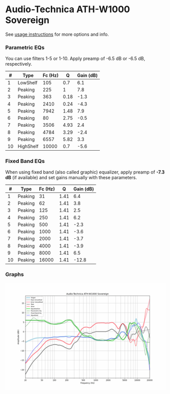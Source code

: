 # Audio-Technica ATH-W1000 Sovereign
See [usage instructions](https://github.com/jaakkopasanen/AutoEq#usage) for more options and info.

### Parametric EQs
You can use filters 1-5 or 1-10. Apply preamp of -6.5 dB or -6.5 dB, respectively.

|   # | Type      |   Fc (Hz) |    Q |   Gain (dB) |
|-----|-----------|-----------|------|-------------|
|   1 | LowShelf  |       105 | 0.7  |         6.1 |
|   2 | Peaking   |       225 | 1    |         7.8 |
|   3 | Peaking   |       363 | 0.18 |        -1.3 |
|   4 | Peaking   |      2410 | 0.24 |        -4.3 |
|   5 | Peaking   |      7942 | 1.48 |         7.9 |
|   6 | Peaking   |        80 | 2.75 |        -0.5 |
|   7 | Peaking   |      3506 | 4.93 |         2.4 |
|   8 | Peaking   |      4784 | 3.29 |        -2.4 |
|   9 | Peaking   |      6557 | 5.82 |         3.3 |
|  10 | HighShelf |     10000 | 0.7  |        -5.6 |

### Fixed Band EQs
When using fixed band (also called graphic) equalizer, apply preamp of **-7.3 dB** (if available) and set gains manually with these parameters.

|   # | Type    |   Fc (Hz) |    Q |   Gain (dB) |
|-----|---------|-----------|------|-------------|
|   1 | Peaking |        31 | 1.41 |         6.4 |
|   2 | Peaking |        62 | 1.41 |         3.8 |
|   3 | Peaking |       125 | 1.41 |         2.5 |
|   4 | Peaking |       250 | 1.41 |         6.2 |
|   5 | Peaking |       500 | 1.41 |        -2.3 |
|   6 | Peaking |      1000 | 1.41 |        -3.6 |
|   7 | Peaking |      2000 | 1.41 |        -3.7 |
|   8 | Peaking |      4000 | 1.41 |        -3.9 |
|   9 | Peaking |      8000 | 1.41 |         6.5 |
|  10 | Peaking |     16000 | 1.41 |       -12.8 |

### Graphs
![](./Audio-Technica%20ATH-W1000%20Sovereign.png)
